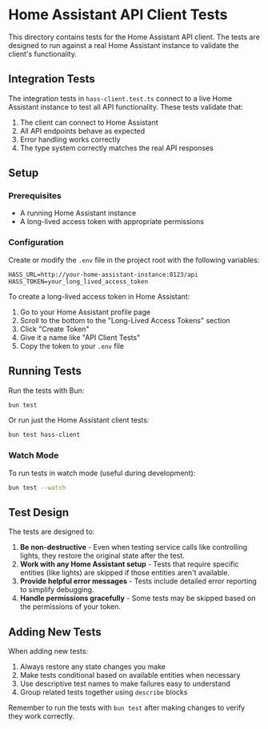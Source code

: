 # Home Assistant API Client Tests

This directory contains tests for the Home Assistant API client. The tests are designed to run against a real Home Assistant instance to validate the client's functionality.

## Integration Tests

The integration tests in `hass-client.test.ts` connect to a live Home Assistant instance to test all API functionality. These tests validate that:

1. The client can connect to Home Assistant
2. All API endpoints behave as expected
3. Error handling works correctly
4. The type system correctly matches the real API responses

## Setup

### Prerequisites

- A running Home Assistant instance
- A long-lived access token with appropriate permissions

### Configuration

Create or modify the `.env` file in the project root with the following variables:

```
HASS_URL=http://your-home-assistant-instance:8123/api
HASS_TOKEN=your_long_lived_access_token
```

To create a long-lived access token in Home Assistant:
1. Go to your Home Assistant profile page
2. Scroll to the bottom to the "Long-Lived Access Tokens" section
3. Click "Create Token"
4. Give it a name like "API Client Tests"
5. Copy the token to your `.env` file

## Running Tests

Run the tests with Bun:

```bash
bun test
```

Or run just the Home Assistant client tests:

```bash
bun test hass-client
```

### Watch Mode

To run tests in watch mode (useful during development):

```bash
bun test --watch
```

## Test Design

The tests are designed to:

1. **Be non-destructive** - Even when testing service calls like controlling lights, they restore the original state after the test.
2. **Work with any Home Assistant setup** - Tests that require specific entities (like lights) are skipped if those entities aren't available.
3. **Provide helpful error messages** - Tests include detailed error reporting to simplify debugging.
4. **Handle permissions gracefully** - Some tests may be skipped based on the permissions of your token.

## Adding New Tests

When adding new tests:

1. Always restore any state changes you make
2. Make tests conditional based on available entities when necessary
3. Use descriptive test names to make failures easy to understand
4. Group related tests together using `describe` blocks

Remember to run the tests with `bun test` after making changes to verify they work correctly.
